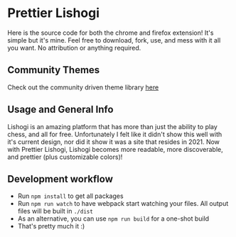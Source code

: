
# Prettier Lishogi

Here is the source code for both the chrome and firefox extension! It's simple but it's mine. Feel free to download, fork, use, and mess with it all you want. No attribution or anything required.

## Community Themes
Check out the community driven theme library [here](https://github.com/algertc/prettierlichess-themes)

## Usage and General Info

Lishogi is an amazing platform that has more than just the ability to play chess, and all for free. Unfortunately I felt like it didn't show this well with it's current design, nor did it show it was a site that resides in 2021. Now with Prettier Lishogi, Lishogi becomes more readable, more discoverable, and prettier (plus customizable colors)!

## Development workflow

- Run `npm install` to get all packages
- Run `npm run watch` to have webpack start watching your files. All output files will be built in `./dist`
- As an alternative, you can use `npm run build` for a one-shot build
- That's pretty much it :)